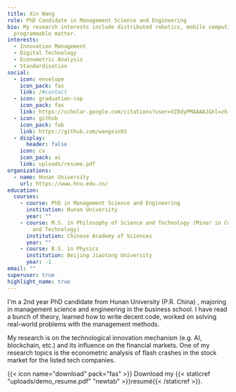 ```yaml
---
title: Xin Wang
role: PhD Candidate in Management Science and Engineering
bio: My research interests include distributed robotics, mobile computing and
  programmable matter.
interests:
  - Innovation Management
  - Digital Technology
  - Econometric Analysis
  - Standardisation
social:
  - icon: envelope
    icon_pack: fas
    link: /#contact
  - icon: graduation-cap
    icon_pack: fas
    link: https://scholar.google.com/citations?user=VZ8dyPMAAAAJ&hl=zh-CN
  - icon: github
    icon_pack: fab
    link: https://github.com/wangxin03
  - display:
      header: false
    icon: cv
    icon_pack: ai
    link: uploads/resume.pdf
organizations:
  - name: Hunan University
    url: https://www.hnu.edu.cn/
education:
  courses:
    - course: PhD in Management Science and Engineering
      institution: Hunan University
      year: ""
    - course: M.S. in Philosophy of Science and Technology (Minor in Computer Science
        and Technology)
      institution: Chinese Academy of Sciences
      year: ""
    - course: B.S. in Physics
      institution: Beijing Jiaotong University
      year: -1
email: ""
superuser: true
highlight_name: true
---
```

I'm a 2nd year PhD candidate from Hunan University (P.R. China) , majoring in management science and engineering in the business school. I have read a bunch of theory, learned how to write decent code, worked on solving real-world problems with the management methods.

My research is on the technological innovation mechanism (e.g. AI, blockchain, etc.) and its influence on the financial markets. One of my research topics is the econometric analysis of flash crashes in the stock market for the listed tech companies.

{{< icon name="download" pack="fas" >}} Download my {{< staticref "uploads/demo_resume.pdf" "newtab" >}}resumé{{< /staticref >}}.